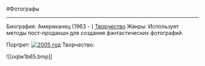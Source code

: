 #Фотографы 

---
Биография: Американец (1963 - )
[Творчество](https://yandex.ru/images/search?text=%D0%B4%D1%8D%D0%B2%D0%B8%D0%B4%20%D0%BB%D0%B0%D1%88%D0%B0%D0%BF%D0%B5%D0%BB%D1%8C%20%D1%84%D0%BE%D1%82%D0%BE%D0%B3%D1%80%D0%B0%D1%84%D0%B8%D0%B8&stype=image&lr=213&source=tags&tab_id=images)
Жанры:
Использует методы пост-продакшн для создания фантастических фотографий.

Портрет:
[![2005 год](https://upload.wikimedia.org/wikipedia/commons/thumb/1/1b/DavidLaChapelle_2005.jpg/274px-DavidLaChapelle_2005.jpg)](https://commons.wikimedia.org/wiki/File:DavidLaChapelle_2005.jpg?uselang=ru "2005 год")
Творчество:


![[oqlw1b65.bmp]]